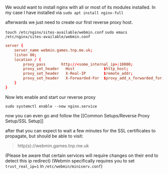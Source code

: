 We would want to install nginx with all or most of its modules installed. In my case I have installed via
`sudo apt install nginx-full`

afterwards we just need to create our first reverse proxy host.

`touch /etc/nginx/sites-available/webmin.conf`
`sudo emacs /etc/nginx/sites-available/webmin.conf`

```conf
server {
    server_name webmin.games.tnp.me.uk;
    listen 80;
    location / {
        proxy_pass       http://<some_internal_ip>:10000;
        proxy_set_header   Host             $http_host;
        proxy_set_header   X-Real-IP        $remote_addr;
        proxy_set_header   X-Forwarded-For  $proxy_add_x_forwarded_for;
    }
}
```

Now lets enable and start our reverse proxy

`sudo systemctl enable --now nginx.service`

now you can even go and follow the [[Common Setups/Reverse Proxy Setup/SSL Setup]]

after that you can expect to wait a few minutes for the SSL certificates to propagate, but should be able to visit:
> http(s)://webmin.games.tnp.me.uk

(Please be aware that certain services will require changes on their end to detect this ip redirect)
(Webmin specifically requires you to set `trust_real_ip=1` in `/etc/webmin/miniserv.conf`)
